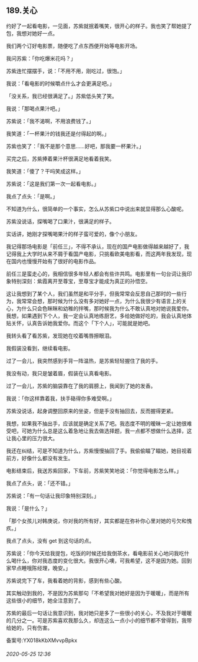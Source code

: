 ## 189.关心
约好了一起看电影，一见面，苏紫就抿着嘴笑，很开心的样子。我也笑了帮她提了包，我想对她好一点。


我们两个订好电影票，随便吃了点东西便开始等电影开场。


我问苏紫：「你吃爆米花吗？」


苏紫连忙摆摆手，说：「不用不用，刚吃过，很饱。」


我说：「看电影的时候嚼点什么才会更满足吧。」


「没关系，我已经很满足了。」苏紫低头笑了笑。


我说：「那喝点果汁吧。」


苏紫说：「我不渴啊，不用浪费钱了。」


我笑道：「一杯果汁的钱我还是付得起的啊。」


苏紫也笑了：「我不是那个意思……好吧，那我要一杯果汁。」


买完之后，苏紫捧着果汁杯很满足地看着我笑。


我笑道：「傻了？干吗笑成这样。」


苏紫说：「这是我们第一次一起看电影。」


我点了点头：「是啊。」


不知道为什么，很简单的一个事实，怎么从苏紫口中说出来就显得那么心酸呢。


苏紫没说话，探嘴喝了口果汁，很满足的样子。


实话讲，她刚才探嘴喝果汁的样子蛮可爱的，像个小朋友。


我记得那场电影是「前任三」，不得不承认，现在的国产电影做得越来越好了，我记得我上大学时从来不屑于看国产电影，只挑看欧美电影看，而这两年我发现，现在国内也慢慢开始有了很好的电影作品。


前任三是蛮走心的，我相信很多年轻人都会有些许共鸣。电影里有一句台词让我印象特别深刻：紫霞离开至尊宝，至尊宝才能成为真正的孙悟空。


这让我想到了某个人，我们虽然是和平分手，但我常常会反思自己那时的一些行为，我常常会想，那时候为什么没有多对她好一点，为什么我很少有语言上的关心，为什么只会色眯眯和幼稚的拌嘴，那时候我为什么不敢认真地对她说我爱你。我想，如果遇到下个人，我一定会认真地练厨艺，多给她做好吃的，我会认真地体贴关怀，认真告诉她我爱你。而这个「下个人」，可能就是她吧。


我转头看了看苏紫，发现她在咬着嘴唇擦眼泪。


我假装没看到，继续看电影。


过了一会儿，我突然感到手背一阵温热，是苏紫轻轻握住了我的手。


我没有动，我只是皱着眉，假装在认真看电影。


过了一会儿，苏紫的脑袋靠在了我的肩膀上，我闻到了她的发香。


我说：「你这样靠着我，扶手硌得你多难受啊。」


苏紫没说话，起身调整回原来的坐姿，但是手没有抽回去，反而握得更紧。


我想，如果我不抽出手，应该就是确定关系了吧。我态度不明的暧昧一定让她很难受吧，可她为什么总是这么着急地让我去做选择题，我一点都不想做什么选择，这让我心里的压力很大。


我还在纠结，可是不知道为什么，苏紫慢慢抽回了手。我偷偷瞄了瞄她，她目视着前方，好像什么都没有发生。


电影结束后，我送苏紫回家，下车前，苏紫笑笑地说：「你觉得电影怎么样。」


我点了点头，说：「还不错。」


苏紫说：「有一句话让我印象特别深刻。」


我说：「是什么？」


「那个女孩儿对韩庚说，你对我的所有好，其实都是在弥补你心里对她的亏欠和愧疚。」


我点了点头，没有 get 到这句话的点。


苏紫说：「你今天给我提包，吃饭的时候还给我倒茶水，看电影前关心地问我吃什么喝什么，你对我态度的变化很大。我很开心噢，可我希望，这不是因为她。回到家早点睡哦陈经理，晚安。」


苏紫说完下了车，我看着她的背影，感到有些心酸。


其实触动到我的，不是因为苏紫那句「不希望我对她好是因为于暖暖」，而是所有这些很小的细节，她全注意到了。


苏紫的最后一句话让我意识到，我对她只是多了一些很小的关心，不及我对于暖暖的几分之一。可是苏紫喜欢我那么久，却连这么一点小小的细节都不曾得到，我带给她的，只有伤害。


备案号:YX018kKbXMvvpBpkx


###### 2020-05-25 12:36
